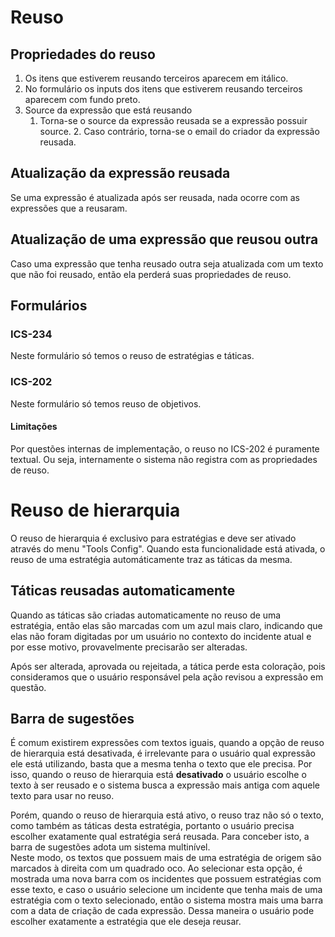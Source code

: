 # Reuso

## Propriedades do reuso
1. Os itens que estiverem reusando terceiros aparecem em itálico.
2. No formulário os inputs dos itens que estiverem reusando terceiros aparecem com fundo preto.
3. Source da expressão que está reusando
    1. Torna-se o source da expressão reusada se a expressão possuir source.
		    2. Caso contrário, torna-se o email do criador da expressão reusada.

## Atualização da expressão reusada
Se uma expressão é atualizada após ser reusada, nada ocorre com as expressões que a reusaram.

## Atualização de uma expressão que reusou outra
Caso uma expressão que tenha reusado outra seja atualizada com um texto que não foi reusado, então ela perderá suas propriedades de reuso.


## Formulários
### ICS-234
Neste formulário só temos o reuso de estratégias e táticas.

### ICS-202
Neste formulário só temos reuso de objetivos.

#### Limitações
Por questões internas de implementação, o reuso no ICS-202 é puramente textual. Ou seja, internamente o sistema não registra com as propriedades de reuso.


# Reuso de hierarquia
O reuso de hierarquia é exclusivo para estratégias e deve ser ativado através do menu "Tools Config". Quando esta funcionalidade está ativada, o reuso de uma estratégia automáticamente traz as táticas da mesma.

## Táticas reusadas automaticamente
Quando as táticas são criadas automaticamente no reuso de uma estratégia, então elas são marcadas com um azul mais claro, indicando que elas não foram digitadas por um usuário no contexto do incidente atual e por esse motivo, provavelmente precisarão ser alteradas.

Após ser alterada, aprovada ou rejeitada, a tática perde esta coloração, pois consideramos que o usuário responsável pela ação revisou a expressão em questão.

## Barra de sugestões
É comum existirem expressões com textos iguais, quando a opção de reuso de hierarquia está desativada, é irrelevante para o usuário qual expressão ele está utilizando, basta que a mesma tenha o texto que ele precisa. Por isso, quando o reuso de hierarquia está **desativado** o usuário escolhe o texto à ser reusado e o sistema busca a expressão mais antiga com aquele texto para usar no reuso.

Porém, quando o reuso de hierarquia está ativo, o reuso traz não só o texto, como também as táticas desta estratégia, portanto o usuário precisa escolher exatamente qual estratégia será reusada. Para conceber isto, a barra de sugestões adota um sistema multinível.  
Neste modo, os textos que possuem mais de uma estratégia de origem são marcados à direita com um quadrado oco. Ao selecionar esta opção, é mostrada uma nova barra com os incidentes que possuem estratégias com esse texto, e caso o usuário selecione um incidente que tenha mais de uma estratégia com o texto selecionado, então o sistema mostra mais uma barra com a data de criação de cada expressão. Dessa maneira o usuário pode escolher exatamente a estratégia que ele deseja reusar.

